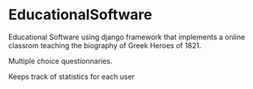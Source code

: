 # EducationalSoftware

Educational Software using django framework that implements a online classrom teaching the biography of Greek Heroes of 1821.

Multiple choice questionnaries.

Keeps track of statistics for each user
 

